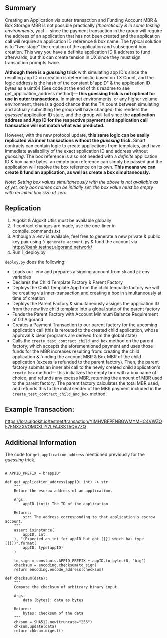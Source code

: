 ## Summary

Creating an Application via outer transaction and Funding Account MBR & Box Storage MBR is not possible practically *(theoretically & in some testing environments, yes)*— since the payment transaction in the group will require the address of an application that has not been created and the application call will require an application ID reference & box name. The typical solution is to "two-stage" the creation of the application and subsequent box creation. This way you have a definite application ID & address to fund afterwards, but this can create tension in UX since they must sign transaction prompts twice.

**Although there is a *guessing* trick** with simulating app ID's since the resulting app ID on creation is deterministic based on TX Count, and the logic address is the hash of the constant b"appID" & the application ID bytes as a uint64 [See code at the end of this readme to see get_application_address method]— **this guessing trick is not optimal for use in outer transactions.** In mainnet environments, or any higher volume environment, there is a good chance that the TX count between simulating and actually submitting the group will have changed; this renders the *guessed* application ID stale, and the group will fail since the **application address and App ID for the respective payment and application call transaction will not match what was predicted.**

However, with the new protocol update, **this same logic can be easily replicated via inner transactions without the *guessing* trick.** Smart contracts can contain logic to create applications from templates, and have immediate availability of the exact application ID and address without *guessing*. The box reference is also not needed with a *definite* application ID & box name bytes, an empty box reference can simply be passed and the application will resolve the box reference on its own. **This means we can create & fund an application, as well as create a box simultaneously.**

*Note: Setting box values simultaneously with the above is not available as of yet, only box names can be initially set, the box value must be empty with an initial box size of zero.*

## Replication
1. Algokit & Algokit Utils must be available globally
2. If contract changes are made, use the one-liner in compile_commands.txt
3. Although a .env is available, feel free to generate a new private & public key pair using `0_generate_account.py` & fund the account via https://bank.testnet.algorand.network/
4. Run 1_deploy.py

`deploy.py` does the following:

- Loads our .env and prepares a signing account from `sk` and `pk` env variables
- Declares the Child Template Factory & Parent Factory 
- Deploys the Child Template App from the child tempalte factory we will be creating via inner-transaction and creating a box in simultaneously at time of creation
- Deploys the Parent Factory & simultaneously assigns the application ID from the now live child template into a global state of the parent factory
- Funds the Parent Factory with Account Minimum Balance Requirement of 0.1 Algorand
- Creates a Payment Transaction to our parent factory for the upcoming application call (this is rerouted to the created child application, whose approval & clear programs are derived from the global state)
- Calls the `create_test_contract_child_and_box` method on the parent factory, which accepts the aforementioned payment and uses those funds for the MBR increases resulting from: creating the child application & funding the account MBR & Box MBR of the child application (excess is refunded to the parent factory). Then, the parent factory submits an inner abi call to the newly created child application's `create_box` method— this initializes the empty box with a box name of choice, and refunds any excess MBR, returning the amount of MBR used to the parent factory. The parent factory calculates the total MBR used, and refunds this to the initial sender of the MBR payment included in the `create_test_contract_child_and_box` method.

## Example Transaction:
https://lora.algokit.io/testnet/transaction/YIMHVBFPFNBGWMYMHC4VWZO57FNXZXVOMCXLIY7LFAJSST5QV7ZQ


## Additional Information

The code for `get_application_address` mentioned previously for the *guessing* trick.

```

# APPID_PREFIX = b"appID"

def get_application_address(appID: int) -> str:
    """
    Return the escrow address of an application.

    Args:
        appID (int): The ID of the application.

    Returns:
        str: The address corresponding to that application's escrow account.
    """
    assert isinstance(
        appID, int
    ), "(Expected an int for appID but got [{}] which has type [{}])".format(
        appID, type(appID)
    )

    to_sign = constants.APPID_PREFIX + appID.to_bytes(8, "big")
    checksum = encoding.checksum(to_sign)
    return encoding.encode_address(checksum)

def checksum(data):
    """
    Compute the checksum of arbitrary binary input.

    Args:
        data (bytes): data as bytes

    Returns:
        bytes: checksum of the data
    """
    chksum = SHA512.new(truncate="256")
    chksum.update(data)
    return chksum.digest()
```

